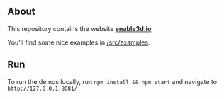 ## About

This repository contains the website <a href="https://enable3d.io/"><b>enable3d.io</b></a>

You'll find some nice examples in [/src/examples](/src/examples).

## Run

To run the demos locally, run `npm install && npm start` and navigate to `http://127.0.0.1:8081/`

